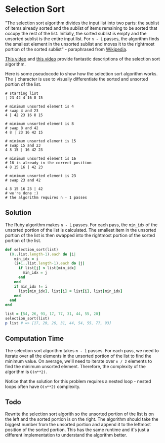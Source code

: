 # Selection Sort

"The selection sort algorithm divides the input list into two parts: the sublist of items already sorted and the sublist of items remaining to be sorted that occupy the rest of the list. Initially, the sorted sublist is empty and the unsorted sublist is the entire input list. For `n - 1` passes, the algorithm finds the smallest element in the unsorted sublist and moves it to the rightmost portion of the sorted sublist" - paraphrased from [Wikipedia](https://en.wikipedia.org/wiki/Selection_sort).

[This video](https://www.youtube.com/watch?v=f8hXR_Hvybo) and [this video](https://www.youtube.com/watch?v=GUDLRan2DWM) provide fantastic descriptions of the selection sort algorithm.

Here is some pseudocode to show how the selection sort algorithm works.  The `|` character is use to visually differentiate the sorted and unsorted portion of the list.

```
# starting list
| 23 42 4 16 8 15

# minimum unsorted element is 4
# swap 4 and 23
4 | 42 23 16 8 15

# minimum unsorted element is 8
# swap 8 and 42
4 8 | 23 16 42 15

# minimum unsorted element is 15
# swap 15 and 23
4 8 15 | 16 42 23

# minimum unsorted element is 16
# 16 is already in the correct position
4 8 15 16 | 42 23

# minimum unsorted element is 23
# swap 23 and 42

4 8 15 16 23 | 42
# we're done :)
# the algorithm requires n - 1 passes
```

## Solution

The Ruby algorithm makes `n - 1` passes.  For each pass, the `min_idx` of the unsorted portion of the list is calculated.  The smallest item in the unsorted portion of the list is then swapped into the rightmost portion of the sorted portion of the list.

```ruby
def selection_sort(list)
  (0..list.length-1).each do |i|
    min_idx = i
    (i+1..list.length-1).each do |j|
      if list[j] < list[min_idx]
        min_idx = j
      end
    end
    if min_idx != i
      list[min_idx], list[i] = list[i], list[min_idx]
    end
  end
end

list = [54, 26, 93, 17, 77, 31, 44, 55, 20]
selection_sort(list)
p list # => [17, 20, 26, 31, 44, 54, 55, 77, 93]
```

## Computation Time

The selection sort algorithm takes `n - 1` passes.  For each pass, we need to iterate over all the elements in the unsorted portion of the list to find the minimum value.  On average, we'll need to iterate over `n / 2` elements to find the minimum unsorted element.  Therefore, the complexity of the algorithm is `O(n**2)`.

Notice that the solution for this problem requires a nested loop - nested loops often have `O(n**2)` complexity.

## Todo

Rewrite the selection sort algorith so the unsorted portion of the list is on the left and the sorted portion is on the right.  The algorithm should take the biggest number from the unsorted portion and append it to the leftmost position of the sorted portion.  This has the same runtime and it's just a different implementation to understand the algorithm better.

